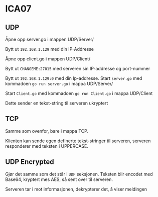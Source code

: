 # ICA07

## UDP 
Åpne opp server.go i mappen UDP/Server/

Bytt ut `192.168.1.129` med din IP-Addresse

Åpne opp client.go i mappen UDP/Client/

Bytt ut `CHANGEME:27015` med serveren sin IP-addresse og port-nummer

Bytt ut `192.168.1.129:0` med din Ip-addresse.
Start `server.go` med kommadoen `go run server.go` i mappa UDP/Server/ 

Start `Client.go` med kommadoen `go run Client.go` i mappa UDP/Client

Dette sender en tekst-string til serveren ukryptert

## TCP
Samme som ovenfor, bare i mappa TCP.

Klienten kan sende egen definerte tekst-stringer til serveren, serveren responderer med teksten i UPPERCASE.

## UDP Encrypted
Gjør det samme som det står i `UDP` seksjonen.
Teksten blir encodet med Base64, kryptert mes AES, så sent over til serveren.

Serveren tar i mot informasjonen, dekrypterer det, å viser meldingen
